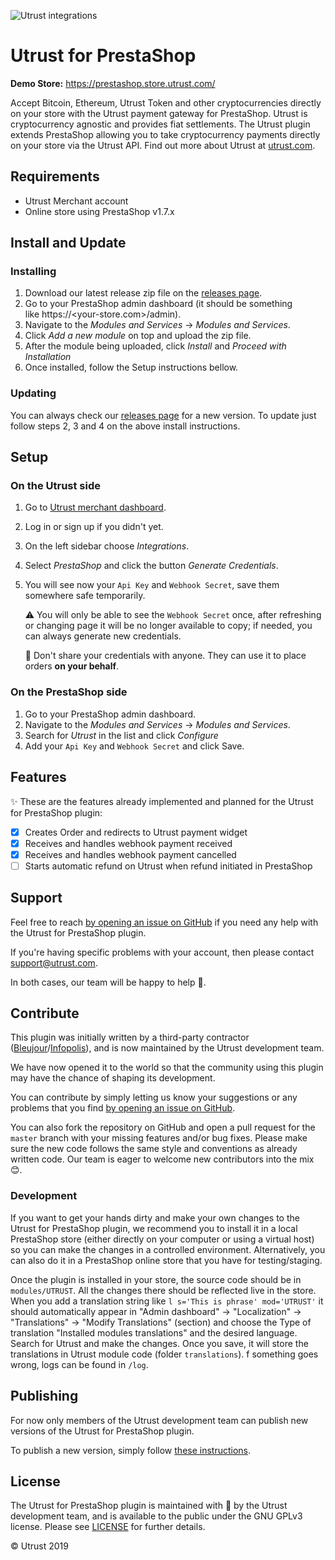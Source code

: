 ![Utrust integrations](https://user-images.githubusercontent.com/1558992/67495646-1e356b00-f673-11e9-8854-1beac877c586.png)

# Utrust for PrestaShop

**Demo Store:** https://prestashop.store.utrust.com/

Accept Bitcoin, Ethereum, Utrust Token and other cryptocurrencies directly on your store with the Utrust payment gateway for PrestaShop.
Utrust is cryptocurrency agnostic and provides fiat settlements.
The Utrust plugin extends PrestaShop allowing you to take cryptocurrency payments directly on your store via the Utrust API.
Find out more about Utrust at [utrust.com](https://utrust.com).

## Requirements

- Utrust Merchant account
- Online store using PrestaShop v1.7.x

## Install and Update

### Installing

1. Download our latest release zip file on the [releases page](https://github.com/utrustdev/utrust-for-prestashop/releases).
2. Go to your PrestaShop admin dashboard (it should be something like https://<your-store.com>/admin).
3. Navigate to the _Modules and Services_ -> _Modules and Services_.
4. Click _Add a new module_ on top and upload the zip file.
5. After the module being uploaded, click _Install_ and _Proceed with Installation_
6. Once installed, follow the Setup instructions bellow.

### Updating

You can always check our [releases page](https://github.com/utrustdev/utrust-for-prestashop/releases) for a new version. To update just follow steps 2, 3 and 4 on the above install instructions.

## Setup

### On the Utrust side

1. Go to [Utrust merchant dashboard](https://merchants.utrust.com).
2. Log in or sign up if you didn't yet.
3. On the left sidebar choose _Integrations_.
4. Select _PrestaShop_ and click the button _Generate Credentials_.
5. You will see now your `Api Key` and `Webhook Secret`, save them somewhere safe temporarily.

   :warning: You will only be able to see the `Webhook Secret` once, after refreshing or changing page it will be no longer available to copy; if needed, you can always generate new credentials.

   :no_entry_sign: Don't share your credentials with anyone. They can use it to place orders **on your behalf**.

### On the PrestaShop side

1. Go to your PrestaShop admin dashboard.
2. Navigate to the _Modules and Services_ -> _Modules and Services_.
3. Search for _Utrust_ in the list and click _Configure_
4. Add your `Api Key` and `Webhook Secret` and click Save.

## Features

:sparkles: These are the features already implemented and planned for the Utrust for PrestaShop plugin:

- [x] Creates Order and redirects to Utrust payment widget
- [x] Receives and handles webhook payment received
- [x] Receives and handles webhook payment cancelled
- [ ] Starts automatic refund on Utrust when refund initiated in PrestaShop

## Support

Feel free to reach [by opening an issue on GitHub](https://github.com/utrustdev/utrust-for-prestashop/issues/new) if you need any help with the Utrust for PrestaShop plugin.

If you're having specific problems with your account, then please contact support@utrust.com.

In both cases, our team will be happy to help :purple_heart:.

## Contribute

This plugin was initially written by a third-party contractor ([Bleujour](https://www.bleujour.com/)/[Infopolis](https://www.infopolis.fr/)), and is now maintained by the Utrust development team.

We have now opened it to the world so that the community using this plugin may have the chance of shaping its development.

You can contribute by simply letting us know your suggestions or any problems that you find [by opening an issue on GitHub](https://github.com/utrustdev/utrust-for-prestashop/issues/new).

You can also fork the repository on GitHub and open a pull request for the `master` branch with your missing features and/or bug fixes.
Please make sure the new code follows the same style and conventions as already written code.
Our team is eager to welcome new contributors into the mix :blush:.

### Development

If you want to get your hands dirty and make your own changes to the Utrust for PrestaShop plugin, we recommend you to install it in a local PrestaShop store (either directly on your computer or using a virtual host) so you can make the changes in a controlled environment.
Alternatively, you can also do it in a PrestaShop online store that you have for testing/staging.

Once the plugin is installed in your store, the source code should be in `modules/UTRUST`. All the changes there should be reflected live in the store.
When you add a translation string like `l s='This is phrase' mod='UTRUST'` it should automatically appear in "Admin dashboard" -> "Localization" -> "Translations" -> "Modify Translations" (section) and choose the Type of translation "Installed modules translations" and the desired language. Search for Utrust and make the changes. Once you save, it will store the translations in Utrust module code (folder `translations`).
f something goes wrong, logs can be found in `/log`.

## Publishing

For now only members of the Utrust development team can publish new versions of the Utrust for PrestaShop plugin.

To publish a new version, simply follow [these instructions](https://github.com/utrustdev/utrust-for-prestashop/wiki/Publishing).

## License

The Utrust for PrestaShop plugin is maintained with :purple_heart: by the Utrust development team, and is available to the public under the GNU GPLv3 license. Please see [LICENSE](https://github.com/utrustdev/prestashop/blob/master/LICENSE) for further details.

&copy; Utrust 2019
